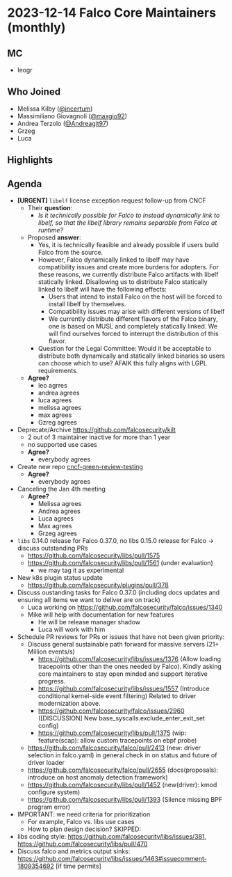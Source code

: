# 2023-12-14 Falco Core Maintainers (monthly)

## MC
- leogr

## Who Joined

- Melissa Kilby ([@incertum](https://github.com/incertum))
- Massimiliano Giovagnoli ([@maxgio92](https://github.com/maxgio92))
- Andrea Terzolo ([@Andreagit97](https://github.com/Andreagit97))
- Grzeg
- Luca

## Highlights

## Agenda

- **[URGENT]** `libelf` license exception request follow-up from CNCF 
    - Their **question**:
        - *Is it technically possible for Falco to instead dynamically link to libelf, so that the libelf library remains separable from Falco at runtime?*
    - Proposed **answer**:
        - Yes, it is technically feasible and already possible if users build Falco from the source.
        - However, Falco dynamically linked to libelf may have compatibility issues and create more burdens for adopters. For these reasons, we currently distribute Falco artifacts with libelf statically linked. Disallowing us to distribute Falco statically linked to libelf will have the following effects:
             - Users that intend to install Falco on the host will be forced to install libelf by themselves.
             - Compatibility issues may arise with different versions of libelf
             - We currently distribute different flavors of the Falco binary, one is based on MUSL and completely statically linked. We will find ourselves forced to interrupt the distribution of this flavor.
         - Question for the Legal Committee: Would it be acceptable to distribute both dynamically and statically linked binaries so users can choose which to use? AFAIK this fully aligns with LGPL requirements.
     - **Agree?**
         - leo agrres
         - andrea agrees
         - luca agrees
         - melissa agrees
         - max agrees
         - Gzreg agrees
- Deprecate/Archive https://github.com/falcosecurity/kilt
    - 2 out of 3 maintainer inactive for more than 1 year
    - no supported use cases
    - **Agree?**
        - everybody agrees
- Create new repo [cncf-green-review-testing](https://github.com/falcosecurity/evolution/issues/345)
    - **Agree?**
        - everybody agrees
- Canceling the Jan 4th meeting
   - **Agree?**
       - Melissa agrees
       - Andrea agrees
       - Luca agrees
       - Max agrees
       - Grzeg agrees
- `libs` 0.14.0 release for Falco 0.37.0, no libs 0.15.0 release for Falco -> discuss outstanding PRs
    - https://github.com/falcosecurity/libs/pull/1575
    - https://github.com/falcosecurity/libs/pull/1561 (under evaluation)
        - we may tag it as experimental
- New k8s plugin status update
    - https://github.com/falcosecurity/plugins/pull/378
- Discuss oustanding tasks for Falco 0.37.0 (including docs updates and ensuring all items we want to deliver are on track)
    - Luca working on https://github.com/falcosecurity/falco/issues/1340
    - Mike will help with documentation for new features
        - He will be release manager shadow
        - Luca will work with him
- Schedule PR reviews for PRs or issues that have not been given priority:
  - Discuss general sustainable path forward for massive servers (21+ Million events/s)
    - https://github.com/falcosecurity/libs/issues/1376 (Allow loading tracepoints other than the ones needed by Falco). Kindly asking core maintainers to stay open minded and support iterative progress.
    - https://github.com/falcosecurity/libs/issues/1557 (Introduce conditional kernel-side event filtering) Related to driver modernization above.
    - https://github.com/falcosecurity/falco/issues/2960 ([DISCUSSION] New base_syscalls.exclude_enter_exit_set config)
    - https://github.com/falcosecurity/libs/pull/1375 (wip: feature(scap): allow custom tracepoints on ebpf probe)
  - https://github.com/falcosecurity/falco/pull/2413 (new: driver selection in falco.yaml) in general check in on status and future of driver loader
  - https://github.com/falcosecurity/falco/pull/2655 (docs(proposals): introduce on host anomaly detection framework)
  - https://github.com/falcosecurity/libs/pull/1452 (new(driver): kmod configure system)
  - https://github.com/falcosecurity/libs/pull/1393 (Silence missing BPF program error)
- IMPORTANT: we need criteria for prioritization
    - For example, Falco vs. libs use cases
    - How to plan design decision?
SKIPPED:
- libs coding style: https://github.com/falcosecurity/libs/issues/381, https://github.com/falcosecurity/libs/pull/470
- Discuss falco and metrics output sinks: https://github.com/falcosecurity/libs/issues/1463#issuecomment-1809354692 [if time permits] 
